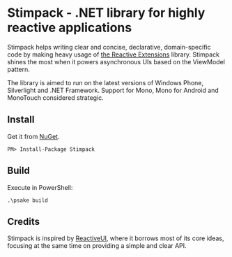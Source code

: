 Stimpack - .NET library for highly reactive applications
===

Stimpack helps writing clear and concise, declarative, domain-specific code by making heavy usage of [the Reactive Extensions](http://msdn.microsoft.com/en-us/data/gg577609) library. Stimpack shines the most when it powers asynchronous UIs based on the ViewModel pattern.

The library is aimed to run on the latest versions of Windows Phone, Silverlight and .NET Framework. Support for Mono, Mono for Android and MonoTouch considered strategic.

Install
---
Get it from [NuGet](http://nuget.org/List/Packages/Stimpack).

```
PM> Install-Package Stimpack
```

Build
---
Execute in PowerShell:

```
.\psake build
```

Credits
---
Stimpack is inspired by [ReactiveUI](http://www.reactiveui.net/), where it borrows most of its core ideas, focusing at the same time on providing a simple and clear API.
